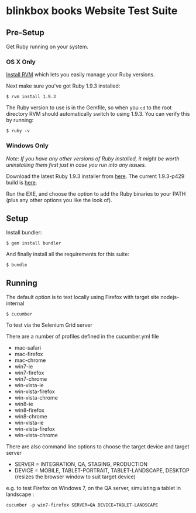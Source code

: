 # blinkbox books Website Test Suite

## Pre-Setup

Get Ruby running on your system.

### OS X Only

[Install RVM](http://octopress.org/docs/setup/rvm/) which lets you easily manage your Ruby versions.

Next make sure you've got Ruby 1.9.3 installed:

```
$ rvm install 1.9.3
```

The Ruby version to use is in the Gemfile, so when you `cd` to the root directory RVM should automatically switch to using 1.9.3. You can verify this by running:

```
$ ruby -v
```

### Windows Only

_Note: If you have any other versions of Ruby installed, it might be worth uninstalling them first just in case you run into any issues._

Download the latest Ruby 1.9.3 installer from [here](http://rubyinstaller.org/downloads/). The current 1.9.3-p429 build is [here](http://rubyforge.org/frs/download.php/76952/rubyinstaller-1.9.3-p429.exe).

Run the EXE, and choose the option to add the Ruby binaries to your PATH (plus any other options you like the look of).

## Setup

Install bundler:

```
$ gem install bundler
```

And finally install all the requirements for this suite:

```
$ bundle
```

## Running

The default option is to test locally using Firefox with target site nodejs-internal 

```
$ cucumber
```

To test via the Selenium Grid server

There are a number of profiles defined in the cucumber.yml file 

* mac-safari 
* mac-firefox
* mac-chrome 
* win7-ie
* win7-firefox
* win7-chrome
* win-vista-ie
* win-vista-firefox
* win-vista-chrome
* win8-ie
* win8-firefox
* win8-chrome
* win-vista-ie
* win-vista-firefox
* win-vista-chrome

There are also command line options to choose the target device and target server

* SERVER = INTEGRATION, QA, STAGING, PRODUCTION
* DEVICE = MOBILE, TABLET-PORTRAIT, TABLET-LANDSCAPE, DESKTOP (resizes the browser window to suit target device)

e.g. to test Firefox on Windows 7, on the QA server, simulating a tablet in landscape :

```
cucumber -p win7-firefox SERVER=QA DEVICE=TABLET-LANDSCAPE
```


